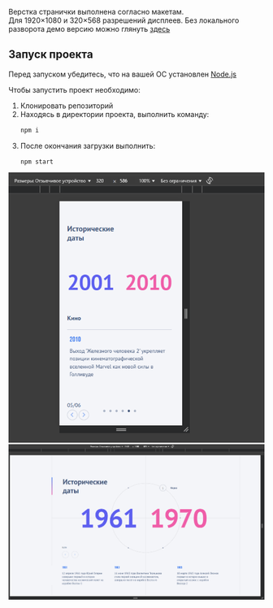 
Верстка странички выполнена согласно макетам.  
Для 1920×1080 и 320×568 разрешений дисплеев.
Без локального разворота демо версию можно глянуть [здесь](https://circle-spinning.vercel.app/)
## Запуск проекта

Перед запуском убедитесь, что на вашей ОС установлен [Node.js](https://nodejs.org/en/download/current)

Чтобы запустить проект необходимо:

1. Клонировать репозиторий
2. Находясь в директории проекта, выполнить команду:
   ```bash
   npm i
   ```
3. После окончания загрузки выполнить:
   ```
   npm start
   ```

![Мобилка](image.png)
![Десктоп](image-1.png)
